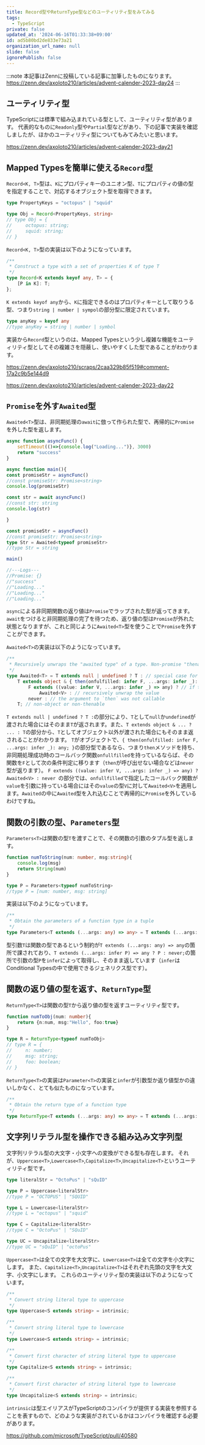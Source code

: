 ```yaml
---
title: Record型やReturnType型などのユーティリティ型をみてみる
tags:
  - TypeScript
private: false
updated_at: '2024-06-16T01:33:38+09:00'
id: ad5b80bd2de833e73a21
organization_url_name: null
slide: false
ignorePublish: false
---
```

:::note
本記事はZennに投稿している記事に加筆したものになります。
https://zenn.dev/axoloto210/articles/advent-calender-2023-day24
:::
## ユーティリティ型
TypeScriptには標準で組み込まれている型として、ユーティリティ型があります。
代表的なものに`Readonly`型や`Partial`型などがあり、下の記事で実装を確認しましたが、ほかのユーティリティ型についてもみてみたいと思います。

https://zenn.dev/axoloto210/articles/advent-calender-2023-day21
## Mapped Typesを簡単に使える`Record`型
`Record<K, T>`型は、`K`にプロパティキーのユニオン型、`T`にプロパティの値の型を指定することで、対応するオブジェクト型を取得できます。
```ts
type PropertyKeys = "octopus" | "squid"

type Obj = Record<PropertyKeys, string>
// type Obj = {
//     octopus: string;
//     squid: string;
// }
```
`Record<K, T>`型の実装は以下のようになっています。
```ts
/**
 * Construct a type with a set of properties K of type T
 */
type Record<K extends keyof any, T> = {
    [P in K]: T;
};
```
`K extends keyof any`から、`K`に指定できるのはプロパティキーとして取りうる型、つまり`string | number | sympol`の部分型に限定されています。
```ts
type anyKey = keyof any
//type anyKey = string | number | symbol
```
実装から`Record`型というのは、Mapped Typesという少し複雑な機能をユーティリティ型としてその複雑さを隠蔽し、使いやすくした型であることがわかります。

https://zenn.dev/axoloto210/scraps/2caa329b85f519#comment-17a2c9b5e144d9

https://zenn.dev/axoloto210/articles/advent-calender-2023-day22
## `Promise`を外す`Awaited`型
`Awaited<T>`型は、非同期処理の`await`に倣って作られた型で、再帰的に`Promise`を外した型を返します。
```ts
async function asyncFunc() {
    setTimeout(()=>{console.log("Loading...")}, 3000)
    return "success"
}

async function main(){
const promiseStr = asyncFunc()
//const promiseStr: Promise<string>
console.log(promiseStr)

const str = await asyncFunc()
//const str: string
console.log(str)

}

const promiseStr = asyncFunc()
//const promiseStr: Promise<string>
type Str = Awaited<typeof promiseStr> 
//type Str = string

main()

//---Logs---
//Promise: {} 
//"success" 
//"Loading..." 
//"Loading..." 
//"Loading..." 
```
`async`による非同期関数の返り値は`Promise`でラップされた型が返ってきます。`await`をつけると非同期処理の完了を待つため、返り値の型は`Promise`が外れた状態となりますが、これと同じように`Awaited<T>`型を使うことで`Promise`を外すことができます。

`Awaited<T>`の実装は以下のようになっています。
```ts
/**
 * Recursively unwraps the "awaited type" of a type. Non-promise "thenables" should resolve to `never`. This emulates the behavior of `await`.
 */
type Awaited<T> = T extends null | undefined ? T : // special case for `null | undefined` when not in `--strictNullChecks` mode
    T extends object & { then(onfulfilled: infer F, ...args: infer _): any; } ? // `await` only unwraps object types with a callable `then`. Non-object types are not unwrapped
        F extends ((value: infer V, ...args: infer _) => any) ? // if the argument to `then` is callable, extracts the first argument
            Awaited<V> : // recursively unwrap the value
        never : // the argument to `then` was not callable
    T; // non-object or non-thenable
```
`T extends null | undefined ? T :`の部分により、`T`として`null`か`undefined`が渡された場合にはそのまま`T`が返されます。また、`T extends object & ... ? ... : T`の部分から、`T`としてオブジェクト以外が渡された場合にもそのまま返されることがわかります。
`T`がオブジェクトで、`{ then(onfulfilled: infer F, ...args: infer _): any; }`の部分型であるなら、つまり`then`メソッドを持ち、非同期処理成功時のコールバック関数`onfullfilled`を持っているならば、その関数を`F`として次の条件判定に移ります（`then`が呼び出せない場合などは`never`型が返ります）。
`F extends ((value: infer V, ...args: infer _) => any) ? Awaited<V> : never `の部分では、`onfullfilled`で指定したコールバック関数が`value`を引数に持っている場合にはその`value`の型`V`に対して`Awaited<V>`を適用します。`Awaited`の中に`Awaited`型を入れ込むことで再帰的に`Promise`を外しているわけですね。

## 関数の引数の型、`Parameters`型
`Parameters<T>`は関数の型`T`を渡すことで、その関数の引数のタプル型を返します。
```ts
function numToString(num: number, msg:string){
    console.log(msg)
    return String(num)
}

type P = Parameters<typeof numToString>
//type P = [num: number, msg: string]
```

実装は以下のようになっています。
```ts
/**
 * Obtain the parameters of a function type in a tuple
 */
type Parameters<T extends (...args: any) => any> = T extends (...args: infer P) => any ? P : never;
```
型引数`T`は関数の型であるという制約が`T extends (...args: any) => any`の箇所で課されており、`T extends (...args: infer P) => any ? P : never;`の箇所で引数の型`P`を`infer`によって取得し、そのまま返しています（`infer`はConditional Typesの中で使用できるジェネリクス型です）。

## 関数の返り値の型を返す、`ReturnType`型
`ReturnType<T>`は関数の型`T`から返り値の型を返すユーティリティ型です。
```ts
function numToObj(num: number){
    return {n:num, msg:"Hello", foo:true}
}

type R = ReturnType<typeof numToObj>
// type R = {
//     n: number;
//     msg: string;
//     foo: boolean;
// }
```

`ReturnType<T>`の実装は`Parameter<T>`の実装と`infer`が引数型か返り値型かの違いしかなく、とても似たものになっています。
```ts
/**
 * Obtain the return type of a function type
 */
type ReturnType<T extends (...args: any) => any> = T extends (...args: any) => infer R ? R : any;
```

## 文字列リテラル型を操作できる組み込み文字列型
文字列リテラル型の大文字・小文字への変換ができる型も存在します。
それが、`Uppercase<T>`,`Lowercase<T>`,`Capitalize<T>`,`Uncapitalize<T>`というユーティリティ型です。
```ts
type literalStr = "OctoPus" | "sQuID"

type P = Uppercase<literalStr>
//type P = "OCTOPUS" | "SQUID"

type L = Lowercase<literalStr>
//type L = "octopus" | "squid"

type C = Capitalize<literalStr>
//type C = "OctoPus" | "SQuID"

type UC = Uncapitalize<literalStr>
//type UC = "sQuID" | "octoPus"
```
`Uppercase<T>`は全ての文字を大文字に、`Lowercase<T>`は全ての文字を小文字にします。
また、`Capitalize<T>`,`Uncapitalize<T>`はそれぞれ先頭の文字を大文字、小文字にします。
これらのユーティリティ型の実装は以下のようになっています。
```ts
/**
 * Convert string literal type to uppercase
 */
type Uppercase<S extends string> = intrinsic;

/**
 * Convert string literal type to lowercase
 */
type Lowercase<S extends string> = intrinsic;

/**
 * Convert first character of string literal type to uppercase
 */
type Capitalize<S extends string> = intrinsic;

/**
 * Convert first character of string literal type to lowercase
 */
type Uncapitalize<S extends string> = intrinsic;
```
`intrinsic`は型エイリアスがTypeScriptのコンパイラが提供する実装を参照することを表すもので、どのような実装がされているかはコンパイラを確認する必要があります。

https://github.com/microsoft/TypeScript/pull/40580

